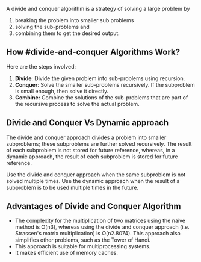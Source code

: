 A divide and conquer algorithm is a strategy of solving a large problem by
1. breaking the problem into smaller sub problems
2. solving the sub-problems and
3. combining them to get the desired output.

## How #divide-and-conquer Algorithms Work?

Here are the steps involved:
1.  **Divide**: Divide the given problem into sub-problems using recursion.
2.  **Conquer**: Solve the smaller sub-problems recursively. If the subproblem is small enough, then solve it directly.
3. **Combine:** Combine the solutions of the sub-problems that are part of the recursive process to solve the actual problem.

## Divide and Conquer Vs Dynamic approach

The divide and conquer approach divides a problem into smaller subproblems; these subproblems are further solved recursively. The result of each subproblem is not stored for future reference, whereas, in a dynamic approach, the result of each subproblem is stored for future reference.

Use the divide and conquer approach when the same subproblem is not solved multiple times. Use the dynamic approach when the result of a subproblem is to be used multiple times in the future.

## Advantages of Divide and Conquer Algorithm

-   The complexity for the multiplication of two matrices using the naive method is O(n3), whereas using the divide and conquer approach (i.e. Strassen's matrix multiplication) is O(n2.8074). This approach also simplifies other problems, such as the Tower of Hanoi.
-   This approach is suitable for multiprocessing systems.
-   It makes efficient use of memory caches.